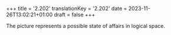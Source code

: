 +++
title = '2.202'
translationKey = '2.202'
date = 2023-11-26T13:02:21+01:00
draft = false
+++

The picture represents a possible state of affairs in logical space.
